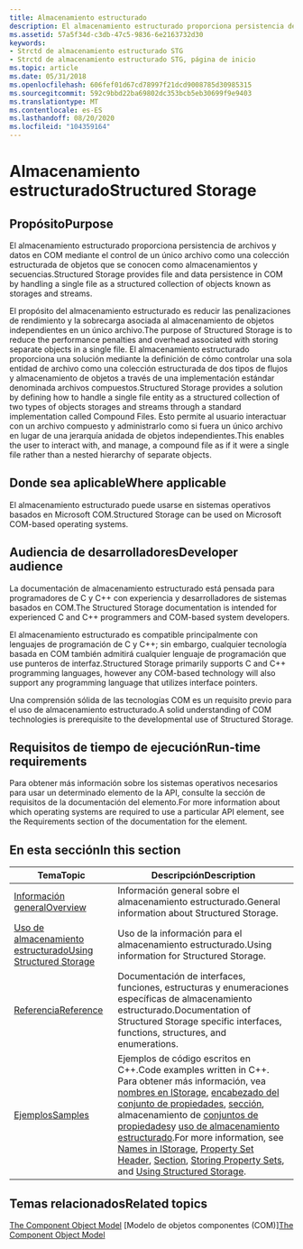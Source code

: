 ```yaml
---
title: Almacenamiento estructurado
description: El almacenamiento estructurado proporciona persistencia de archivos y datos en COM mediante el control de un único archivo como una colección estructurada de objetos que se conocen como almacenamientos y secuencias.
ms.assetid: 57a5f34d-c3db-47c5-9836-6e2163732d30
keywords:
- Strctd de almacenamiento estructurado STG
- Strctd de almacenamiento estructurado STG, página de inicio
ms.topic: article
ms.date: 05/31/2018
ms.openlocfilehash: 606fef01d67cd78997f21dcd9008785d30985315
ms.sourcegitcommit: 592c9bbd22ba69802dc353bcb5eb30699f9e9403
ms.translationtype: MT
ms.contentlocale: es-ES
ms.lasthandoff: 08/20/2020
ms.locfileid: "104359164"
---
```

# <a name="structured-storage"></a><span data-ttu-id="69a86-105">Almacenamiento estructurado</span><span class="sxs-lookup"><span data-stu-id="69a86-105">Structured Storage</span></span>

## <a name="purpose"></a><span data-ttu-id="69a86-106">Propósito</span><span class="sxs-lookup"><span data-stu-id="69a86-106">Purpose</span></span>

<span data-ttu-id="69a86-107">El almacenamiento estructurado proporciona persistencia de archivos y datos en COM mediante el control de un único archivo como una colección estructurada de objetos que se conocen como almacenamientos y secuencias.</span><span class="sxs-lookup"><span data-stu-id="69a86-107">Structured Storage provides file and data persistence in COM by handling a single file as a structured collection of objects known as storages and streams.</span></span>

<span data-ttu-id="69a86-108">El propósito del almacenamiento estructurado es reducir las penalizaciones de rendimiento y la sobrecarga asociada al almacenamiento de objetos independientes en un único archivo.</span><span class="sxs-lookup"><span data-stu-id="69a86-108">The purpose of Structured Storage is to reduce the performance penalties and overhead associated with storing separate objects in a single file.</span></span> <span data-ttu-id="69a86-109">El almacenamiento estructurado proporciona una solución mediante la definición de cómo controlar una sola entidad de archivo como una colección estructurada de dos tipos de flujos y almacenamiento de objetos a través de una implementación estándar denominada archivos compuestos.</span><span class="sxs-lookup"><span data-stu-id="69a86-109">Structured Storage provides a solution by defining how to handle a single file entity as a structured collection of two types of objects storages and streams through a standard implementation called Compound Files.</span></span> <span data-ttu-id="69a86-110">Esto permite al usuario interactuar con un archivo compuesto y administrarlo como si fuera un único archivo en lugar de una jerarquía anidada de objetos independientes.</span><span class="sxs-lookup"><span data-stu-id="69a86-110">This enables the user to interact with, and manage, a compound file as if it were a single file rather than a nested hierarchy of separate objects.</span></span>

## <a name="where-applicable"></a><span data-ttu-id="69a86-111">Donde sea aplicable</span><span class="sxs-lookup"><span data-stu-id="69a86-111">Where applicable</span></span>

<span data-ttu-id="69a86-112">El almacenamiento estructurado puede usarse en sistemas operativos basados en Microsoft COM.</span><span class="sxs-lookup"><span data-stu-id="69a86-112">Structured Storage can be used on Microsoft COM-based operating systems.</span></span>

## <a name="developer-audience"></a><span data-ttu-id="69a86-113">Audiencia de desarrolladores</span><span class="sxs-lookup"><span data-stu-id="69a86-113">Developer audience</span></span>

<span data-ttu-id="69a86-114">La documentación de almacenamiento estructurado está pensada para programadores de C y C++ con experiencia y desarrolladores de sistemas basados en COM.</span><span class="sxs-lookup"><span data-stu-id="69a86-114">The Structured Storage documentation is intended for experienced C and C++ programmers and COM-based system developers.</span></span>

<span data-ttu-id="69a86-115">El almacenamiento estructurado es compatible principalmente con lenguajes de programación de C y C++; sin embargo, cualquier tecnología basada en COM también admitirá cualquier lenguaje de programación que use punteros de interfaz.</span><span class="sxs-lookup"><span data-stu-id="69a86-115">Structured Storage primarily supports C and C++ programming languages, however any COM-based technology will also support any programming language that utilizes interface pointers.</span></span>

<span data-ttu-id="69a86-116">Una comprensión sólida de las tecnologías COM es un requisito previo para el uso de almacenamiento estructurado.</span><span class="sxs-lookup"><span data-stu-id="69a86-116">A solid understanding of COM technologies is prerequisite to the developmental use of Structured Storage.</span></span>

## <a name="run-time-requirements"></a><span data-ttu-id="69a86-117">Requisitos de tiempo de ejecución</span><span class="sxs-lookup"><span data-stu-id="69a86-117">Run-time requirements</span></span>

<span data-ttu-id="69a86-118">Para obtener más información sobre los sistemas operativos necesarios para usar un determinado elemento de la API, consulte la sección de requisitos de la documentación del elemento.</span><span class="sxs-lookup"><span data-stu-id="69a86-118">For more information about which operating systems are required to use a particular API element, see the Requirements section of the documentation for the element.</span></span>

## <a name="in-this-section"></a><span data-ttu-id="69a86-119">En esta sección</span><span class="sxs-lookup"><span data-stu-id="69a86-119">In this section</span></span>



| <span data-ttu-id="69a86-120">Tema</span><span class="sxs-lookup"><span data-stu-id="69a86-120">Topic</span></span>                                                               | <span data-ttu-id="69a86-121">Descripción</span><span class="sxs-lookup"><span data-stu-id="69a86-121">Description</span></span>                                                                                                                                                                                                                                                                                              |
|---------------------------------------------------------------------|----------------------------------------------------------------------------------------------------------------------------------------------------------------------------------------------------------------------------------------------------------------------------------------------------------|
| [<span data-ttu-id="69a86-122">Información general</span><span class="sxs-lookup"><span data-stu-id="69a86-122">Overview</span></span>](about-structured-storage.md)<br/>                 | <span data-ttu-id="69a86-123">Información general sobre el almacenamiento estructurado.</span><span class="sxs-lookup"><span data-stu-id="69a86-123">General information about Structured Storage.</span></span><br/>                                                                                                                                                                                                                                                 |
| [<span data-ttu-id="69a86-124">Uso de almacenamiento estructurado</span><span class="sxs-lookup"><span data-stu-id="69a86-124">Using Structured Storage</span></span>](using-structured-storage.md)<br/> | <span data-ttu-id="69a86-125">Uso de la información para el almacenamiento estructurado.</span><span class="sxs-lookup"><span data-stu-id="69a86-125">Using information for Structured Storage.</span></span><br/>                                                                                                                                                                                                                                                     |
| [<span data-ttu-id="69a86-126">Referencia</span><span class="sxs-lookup"><span data-stu-id="69a86-126">Reference</span></span>](structured-storage-reference.md)<br/>            | <span data-ttu-id="69a86-127">Documentación de interfaces, funciones, estructuras y enumeraciones específicas de almacenamiento estructurado.</span><span class="sxs-lookup"><span data-stu-id="69a86-127">Documentation of Structured Storage specific interfaces, functions, structures, and enumerations.</span></span><br/>                                                                                                                                                                                             |
| [<span data-ttu-id="69a86-128">Ejemplos</span><span class="sxs-lookup"><span data-stu-id="69a86-128">Samples</span></span>](samples.md)<br/>                                   | <span data-ttu-id="69a86-129">Ejemplos de código escritos en C++.</span><span class="sxs-lookup"><span data-stu-id="69a86-129">Code examples written in C++.</span></span> <span data-ttu-id="69a86-130">Para obtener más información, vea [nombres en IStorage](names-in-istorage.md), [encabezado del conjunto de propiedades](property-set-header.md), [sección](section.md), almacenamiento de [conjuntos de propiedades](storing-property-sets.md)y [uso de almacenamiento estructurado](using-structured-storage.md).</span><span class="sxs-lookup"><span data-stu-id="69a86-130">For more information, see [Names in IStorage](names-in-istorage.md), [Property Set Header](property-set-header.md), [Section](section.md), [Storing Property Sets](storing-property-sets.md), and [Using Structured Storage](using-structured-storage.md).</span></span><br/> |



 

## <a name="related-topics"></a><span data-ttu-id="69a86-131">Temas relacionados</span><span class="sxs-lookup"><span data-stu-id="69a86-131">Related topics</span></span>

<dl> <dt>

<span data-ttu-id="69a86-132">[The Component Object Model](../com/the-component-object-model.md) [Modelo de objetos componentes (COM)]</span><span class="sxs-lookup"><span data-stu-id="69a86-132">[The Component Object Model](../com/the-component-object-model.md)</span></span>
</dt> </dl>

 

